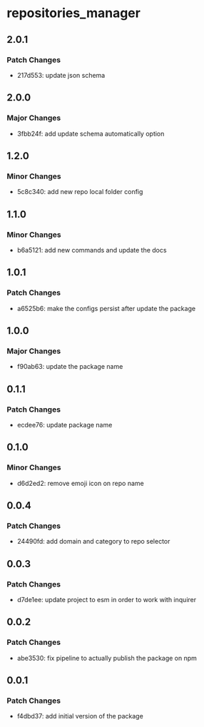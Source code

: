 # repositories_manager

## 2.0.1

### Patch Changes

- 217d553: update json schema

## 2.0.0

### Major Changes

- 3fbb24f: add update schema automatically option

## 1.2.0

### Minor Changes

- 5c8c340: add new repo local folder config

## 1.1.0

### Minor Changes

- b6a5121: add new commands and update the docs

## 1.0.1

### Patch Changes

- a6525b6: make the configs persist after update the package

## 1.0.0

### Major Changes

- f90ab63: update the package name

## 0.1.1

### Patch Changes

- ecdee76: update package name

## 0.1.0

### Minor Changes

- d6d2ed2: remove emoji icon on repo name

## 0.0.4

### Patch Changes

- 24490fd: add domain and category to repo selector

## 0.0.3

### Patch Changes

- d7de1ee: update project to esm in order to work with inquirer

## 0.0.2

### Patch Changes

- abe3530: fix pipeline to actually publish the package on npm

## 0.0.1

### Patch Changes

- f4dbd37: add initial version of the package
